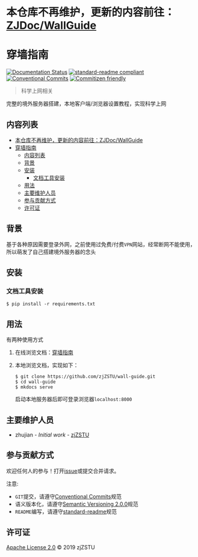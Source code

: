 # 本仓库不再维护，更新的内容前往：[ZJDoc/WallGuide](https://github.com/ZJDoc/WallGuide)


# 穿墙指南

[![Documentation Status](https://readthedocs.org/projects/wall-guide/badge/?version=latest)](https://wall-guide.readthedocs.io/zh/latest/?badge=latest) [![standard-readme compliant](https://img.shields.io/badge/standard--readme-OK-green.svg?style=flat-square)](https://github.com/RichardLitt/standard-readme) [![Conventional Commits](https://img.shields.io/badge/Conventional%20Commits-1.0.0-yellow.svg)](https://conventionalcommits.org) [![Commitizen friendly](https://img.shields.io/badge/commitizen-friendly-brightgreen.svg)](http://commitizen.github.io/cz-cli/)

> 科学上网相关

完整的境外服务器搭建，本地客户端/浏览器设置教程，实现科学上网

## 内容列表

- [本仓库不再维护，更新的内容前往：ZJDoc/WallGuide](#本仓库不再维护更新的内容前往zjdocwallguide)
- [穿墙指南](#穿墙指南)
  - [内容列表](#内容列表)
  - [背景](#背景)
  - [安装](#安装)
    - [文档工具安装](#文档工具安装)
  - [用法](#用法)
  - [主要维护人员](#主要维护人员)
  - [参与贡献方式](#参与贡献方式)
  - [许可证](#许可证)

## 背景

基于各种原因需要登录外网，之前使用过免费/付费`VPN`网站，经常断网不能使用，所以萌发了自己搭建境外服务器的念头

## 安装

### 文档工具安装

```
$ pip install -r requirements.txt
```

## 用法

有两种使用方式

1. 在线浏览文档：[穿墙指南](https://wall-guide.readthedocs.io/zh/latest/?badge=latest)

2. 本地浏览文档，实现如下：

    ```
    $ git clone https://github.com/zjZSTU/wall-guide.git
    $ cd wall-guide
    $ mkdocs serve
    ```
   启动本地服务器后即可登录浏览器`localhost:8000`

## 主要维护人员

* zhujian - *Initial work* - [zjZSTU](https://github.com/zjZSTU)

## 参与贡献方式

欢迎任何人的参与！打开[issue](https://github.com/zjZSTU/wall-guide/issues)或提交合并请求。

注意:

* `GIT`提交，请遵守[Conventional Commits](https://www.conventionalcommits.org/en/v1.0.0-beta.4/)规范
* 语义版本化，请遵守[Semantic Versioning 2.0.0](https://semver.org)规范
* `README`编写，请遵守[standard-readme](https://github.com/RichardLitt/standard-readme)规范

## 许可证

[Apache License 2.0](LICENSE) © 2019 zjZSTU
